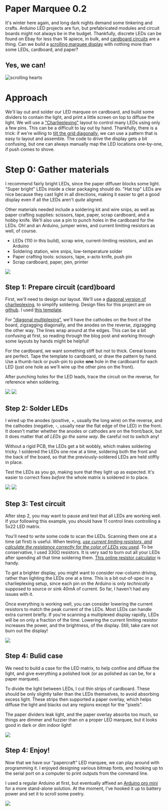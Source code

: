 # Paper Marquee 0.2

It's winter here again, and long dark nights demand some tinkering and crafts. Arduino LED projects are fun, but prefabricated modules and circuit boards might not always be in the budget. 
Thankfully, discrete LEDs can be found on Ebay for less than 1¢ apiece, in bulk, and [cardboard circuits](https://www.sparkfun.com/news/2546) are a thing. Can we build a [scrolling marquee display](http://wealoneonearth.blogspot.com/2013/02/diy-tinymarquee-attiny24-based.html) with nothing more than some LEDs, cardboard, and paper?

## Yes, we can!

![](gif2.gif "scrolling hearts")

# Approach

We'll lay out and solder our LED marquee on cardboard, and build some dividers to contain the light, and print a little screen on top to diffuse the light. We will use a ["Charlieplexing"](http://wealoneonearth.blogspot.com/2013/03/design-note-charlieplexing-led-matrices.html) layout to control many LEDs using only a few pins. This can be a difficult to lay out by hand. Thankfully, there is a trick: if we're willing to [tilt the grid diagonally](http://crawlingrobotfortress.blogspot.com/2019/02/led-multiplexing-layouts-for-hand.html), we can use a pattern that is easy to layout and assemble. The code to drive the display gets a bit confusing, but one can always manually map the LED locations one-by-one, if push comes to shove. 

# Step 0: Gather materials

I recommend fairly bright LEDs, since the paper diffuser blocks some light. "Super bright" LEDs inside a clear packaging should do. "Hat top" LEDs are nice because they cast light in all directions, making it easier to get a good display even if all the LEDs aren't *quite* aligned. 

Other materials needed include a soldering kit and wire snips, as well as paper crafting supplies: scissors, tape, paper, scrap cardboard, and a hobby knife. We'll also use a pin to punch holes in the cardboard for the LEDs. Oh! and an Arduino, jumper wires, and current limiting resistors as well, of course. 


 - LEDs (110 in this build), scrap wire, current-limiting resistors, and an Arduino
 - Soldering station, wire snips, low-temperature solder
 - Paper crafting tools: scissors, tape, x-acto knife, push pin
 - Scrap cardboard, paper, pen, printer 


![](materials2.png)

## Step 1: Prepare circuit (card)board


First, we'll need to design our layout. We'll use a [diagonal version of charlieplexing](https://crawlingrobotfortress.blogspot.com/2019/02/led-multiplexing-layouts-for-hand.html), to simplify soldering. Design files for this project are on [github](https://github.com/michaelerule/LED_weaving). I used [this template](https://github.com/michaelerule/LED_weaving/blob/master/Project%202:%20Marquee/Templates/Marquee_11_combined.pdf). 

For ["diagonal multiplexing"](https://crawlingrobotfortress.blogspot.com/2019/02/led-multiplexing-layouts-for-hand.html), we'll have the cathodes on the front of the board, zigzagging diagonally, and the anodes on the reverse, zigzagging the other way. The lines wrap around at the edges. This can be a bit confusing at first, so reading through the blog post and working through some layouts by hands might be helpful!

For the cardboard, we want something stiff but not to thick. Cereal boxes are perfect. Tape the template to cardboard, or draw the pattern by hand. Use a thumb-tack or push-pin to poke **one** hole in the cardboard for each LED (just one hole as we'll wire up the other pins on the front). 

After punching holes for the LED leads, trace the circuit on the reverse, for reference when soldering. 

![](step_1.png)
![](prepare.png)

## Step 2: Solder LEDs

I wired up the anodes (positive, +, usually the long wire) on the reverse, and the cathodes (negative, -, usually near the flat edge of the LED) in the front. It doesn't matter whether the anodes or cathodes are on the front/back, but it does matter that *all LEDs go the same way*. Be careful not to switch any!

Without a rigid PCB, the LEDs get a bit wobbly, which makes soldering tricky. I soldered the LEDs one row at a time, soldering both the front and the back of the board, so that the previously-soldered LEDs are held stiffly in place.

Test the LEDs as you go, making sure that they light up as expected. It's easier to correct fixes *before* the whole matrix is soldered in to place. 

![](step_2.png)
![](soldered2.png)

## Step 3: Test circuit

After step 2, you may want to pause and test that all LEDs are working well. If your following this example, you should have 11 control lines controlling a 5x22 LED matrix. 

You'll need to write some code to scan the LEDs. Scanning them one at a time (at first) is useful. When testing, [*use current limiting resistors, and calculate the resistance correctly for the color of LEDs you used*](https://www.sparkfun.com/tutorials/219). To be conservative, I used 330Ω resistors. It is very sad to burn out all your LEDs after spending all that time soldering them. [This online resistor calculator](https://www.digikey.com/en/resources/conversion-calculators/conversion-calculator-led-series-resistor) is handy.

To get a brighter display, you might want to consider row-column driving, rather than lighting the LEDs one at a time. This is a bit out-of-spec in a charlieplexing setup, since each pin on the Arduino is only *technically* supposed to source or sink 40mA of current. So far, I haven't had any issues with it. 

Once everything is working well, you can consider lowering the current resistors to match the peak current of the LEDs. Most LEDs can handle extra current briefly. If you're scanning a multiplexed display rapidly, LEDs will be on only a fraction of the time. Lowering the current limiting resistor increases the power, and the brightness, of the display. Still, take care not burn out the display! 

![](IMAG0517.jpg)

## Step 4: Bulid case

We need to build a case for the LED matrix, to help confine and diffuse the light, and give everything a polished look (or as polished as can be, for a paper marquee).

To divide the light between LEDs, I cut thin strips of cardboard. These should be only slightly taller than the LEDs themselves, to avoid absorbing excess light. These strips then supported a paper overlay, which helps diffuse the light and blacks out any regions except for the "pixels". 

The paper dividers leak light, and the paper overlay absorbs too much, so things are dimmer and fuzzier than on a proper LED marquee, but it looks good in dark or dim indoor light!

![](step_3.png)

## Step 4: Enjoy!

Now that we have our "papercraft" LED marquee, we can play around with programming it. I enjoyed designing various bitmap fonts, and hooking up to the serial port on a computer to print outputs from the command line.

I used a regular Arduino at first, but eventually affixed an [Arduino pro mini](https://store.arduino.cc/usa/arduino-pro-mini) for a more stand-alone solution. At the moment, I've hooked it up to battery power and set it to scroll some poetry.

![](gif3.gif)


